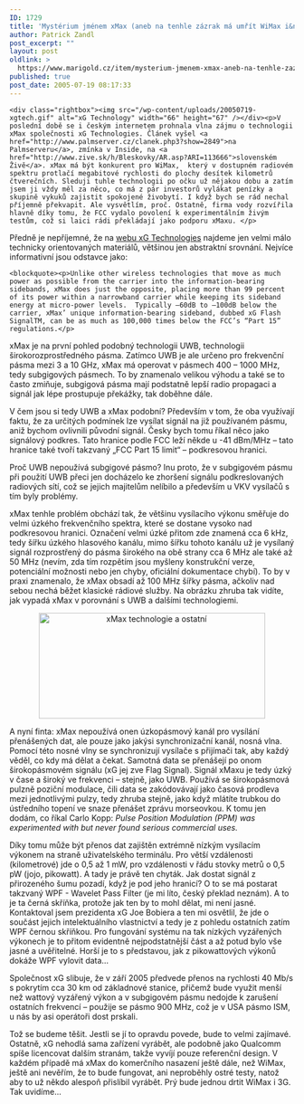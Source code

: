 ```yaml
---
ID: 1729
title: 'Mystérium jménem xMax (aneb na tenhle zázrak má umřít WiMax i&nbsp;3G)'
author: Patrick Zandl
post_excerpt: ""
layout: post
oldlink: >
  https://www.marigold.cz/item/mysterium-jmenem-xmax-aneb-na-tenhle-zazrak-ma-umrit-wimax-i-3g
published: true
post_date: 2005-07-19 08:17:33
---
```

	<div class="rightbox"><img src="/wp-content/uploads/20050719-xgtech.gif" alt="xG Technology" width="66" height="67" /></div><p>V poslední době se i českým internetem prohnala vlna zájmu o technologii xMax společnosti xG Technologies. Článek vyšel <a href="http://www.palmserver.cz/clanek.php3?show=2849">na Palmserveru</a>, zmínka v Inside, na <a href="http://www.zive.sk/h/Bleskovky/AR.asp?ARI=113666">slovenském Živě</a>. xMax má být konkurent pro WiMax,  který v dostupném radiovém spektru protlačí megabitové rychlosti do plochy desítek kilometrů čtverečních. Sleduji tuhle technologii po očku už nějakou dobu a zatím jsem ji vždy měl za něco, co má z pár investorů vylákat penízky a skupině vykuků zajistit spokojené živobytí. I když bych se rád nechal příjemně překvapit. Ale vysvětlím, proč. Ostatně, firma vody rozvířila hlavně díky tomu, že FCC vydalo povolení k experimentálním živým testům, což si laici rádi překládají jako podporu xMaxu. </p>

<p>Předně je nepříjemné, že na <a href="http://www.xgtechnology.com/">webu  xG Technologies</a> najdeme jen velmi málo technicky orientovaných materiálů, většinou jen abstraktní srovnání. Nejvíce informativní jsou odstavce jako: </p>

	<blockquote><p>Unlike other wireless technologies that move as much power as possible from the carrier into the information-bearing sidebands, xMax does just the opposite, placing more than 99 percent of its power within a narrowband carrier while keeping its sideband energy at micro-power levels.  Typically –60dB to –100dB below the carrier, xMax’ unique information-bearing sideband, dubbed xG Flash SignalTM, can be as much as 100,000 times below the FCC’s “Part 15” regulations.</p>
</blockquote>
<p>xMax je na první pohled podobný technologii UWB, technologii širokorozprostředného pásma. Zatímco UWB je ale určeno pro frekvenční pásma mezi 3 a 10 GHz, xMax má operovat v pásmech 400 – 1000 MHz, tedy subgigových pásmech. To by znamenalo velikou výhodu a také se to často zmiňuje, subgigová pásma mají podstatně lepší radio propagaci a signál jak lépe prostupuje překážky, tak doběhne dále. </p>

<p>V čem jsou si tedy UWB a xMax podobní? Především v tom, že oba využívají faktu, že za určitých podmínek lze vysílat signál na již používaném pásmu, aniž bychom ovlivnili původní signál. Česky bych tomu říkal něco jako signálový podkres. Tato hranice podle FCC leží někde u -41 dBm/MHz – tato hranice také tvoří takzvaný „FCC Part 15 limit“ – podkresovou hranici. </p>

<p>Proč UWB nepoužívá subgigové pásmo? Inu proto, že v subgigovém pásmu při použití UWB přeci jen docházelo ke zhoršení signálu podkreslovaných radiových sítí, což se jejich majitelům nelíbilo a především u VKV vysílačů s tím byly problémy. </p>

<p>xMax tenhle problém obchází tak, že většinu vysílacího výkonu směřuje do velmi úzkého frekvenčního spektra, které se dostane vysoko nad podkresovou hranici. Označení velmi úzké přitom zde znamená cca 6 kHz, tedy šířku úzkého hlasového kanálu, mimo šířku tohoto kanálu už je vysílaný signál rozprostřený do pásma širokého na obě strany cca 6 MHz ale také až 50 MHz (nevím, zda tím rozpětím jsou myšleny konstrukční verze, potenciální možnosti nebo jen chyby, oficiální dokumentace chybí). To by v praxi znamenalo, že xMax obsadí až 100 MHz šířky pásma, ačkoliv nad sebou nechá běžet klasické rádiové služby. Na obrázku zhruba tak vidíte, jak vypadá xMax v porovnání s UWB a dalšími technologiemi. </p>

<p><center>
<img src="/wp-content/uploads/20050719-xgobrazek.gif" alt="xMax technologie a ostatní" width="400" height="187" />
</center></p>

<p>A nyní finta: xMax nepoužívá onen úzkopásmový kanál pro vysílání přenášených dat, ale pouze jako jakýsi synchronizační kanál, nosná vlna. Pomocí této nosné vlny se synchronizují vysílače s přijímači tak, aby každý věděl, co kdy má dělat a čekat. Samotná data se přenášejí po onom širokopásmovém signálu (xG jej zve Flag Signal). Signál xMaxu je tedy úzký v čase a široký ve frekvenci – stejně, jako UWB. Používá se širokopásmová pulzně poziční modulace, čili data se zakódovávají jako časová prodleva mezi jednotlivými pulzy, tedy zhruba stejně, jako když mlátíte trubkou do ústředního topení ve snaze přenášet zprávu morseovkou. K tomu jen dodám, co říkal Carlo Kopp: <em>Pulse Position Modulation (PPM) was experimented with but never found serious commercial uses.</em></p>

<p>Díky tomu může být přenos dat zajištěn extrémně nízkým vysílacím výkonem na straně uživatelského terminálu. Pro větší vzdálenosti (kilometrové) jde o 0,5 až 1 mW, pro vzdálenosti v řádu stovky metrů o 0,5 pW (jojo, pikowatt). A tady je právě ten chyták. Jak dostat signál z přirozeného šumu pozadí, když je pod jeho hranicí? O to se má postarat takzvaný WPF -  Wavelet Pass Filter (je mi líto, český překlad neznám). A to je ta černá skříňka, protože jak ten by to mohl dělat, mi není jasné. Kontaktoval jsem prezidenta xG Joe Bobiera a ten mi osvětlil, že jde o součást jejich intelektuálního vlastnictví a tedy je z pohledu ostatních zatím WPF černou skříňkou. Pro fungování systému na tak nízkých vyzářených výkonech je to přitom evidentně nejpodstatnější část a až potud bylo vše jasné a uvěřitelné. Horší je to s představou, jak z pikowattových výkonů dokáže WPF vylovit data…  </p>

<p>Společnost xG slibuje, že v září 2005 předvede přenos na rychlosti 40 Mb/s s pokrytím cca 30 km od základnové stanice, přičemž bude využit menší než wattový vyzářený výkon a v subgigovém pásmu nedojde k zarušení ostatních frekvencí – použije se pásmo 900 MHz, což je v USA pásmo ISM, u nás by asi operátoři dost prskali. </p>

<p>Tož se budeme těšit. Jestli se jí to opravdu povede, bude to velmi zajímavé. Ostatně, xG nehodlá sama zařízení vyrábět, ale podobně jako Qualcomm spíše licencovat dalším stranám, takže vyvíjí pouze referenční design. V každém případě má xMax do komerčního nasazení ještě dále, než WiMax, ještě ani nevěřím, že to bude fungovat, ani neproběhly ostré testy, natož aby to už někdo alespoň přislíbil vyrábět. Prý bude jednou drtit WiMax i 3G. Tak uvidíme...
</p>
